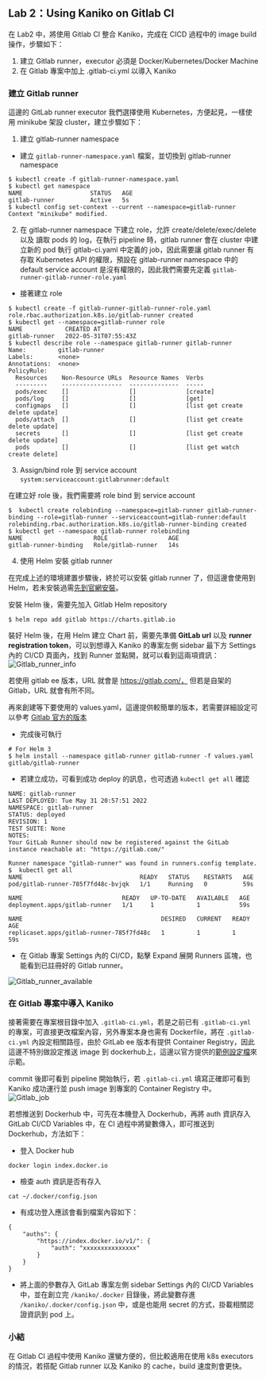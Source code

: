 
## Lab 2：Using Kaniko on Gitlab CI 
在 Lab2 中，將使用 Gitlab CI 整合 Kaniko，完成在 CICD 過程中的 image build 操作，步驟如下：

1. 建立 Gitlab runner，executor 必須是 Docker/Kubernetes/Docker Machine
2. 在 Gitlab 專案中加上 .gitlab-ci.yml 以導入 Kaniko

### 建立 Gitlab runner 
這邊的 GitLab runner executor 我們選擇使用 Kubernetes，方便起見，一樣使用 minikube 架設 cluster，建立步驟如下：
1. 建立 gitlab-runner namespace
- 建立 `gitlab-runner-namespace.yaml` 檔案，並切換到 gitlab-runner namespace

```shell=
$ kubectl create -f gitlab-runner-namespace.yaml
$ kubectl get namespace
NAME                   STATUS   AGE
gitlab-runner          Active   5s
$ kubectl config set-context --current --namespace=gitlab-runner
Context "minikube" modified.
```

2. 在 gitlab-runner namespace 下建立 role，允許 create/delete/exec/delete 以及 讀取 pods 的 log，在執行 pipeline 時，gitlab runner 會在 cluster 中建立新的 pod 執行 gitlab-ci.yaml 中定義的 job，因此需要讓 gitlab runner 有存取 Kubernetes API 的權限，預設在 gitlab-runner namespace 中的 default service account 是沒有權限的，因此我們需要先定義 `gitlab-runner-gitlab-runner-role.yaml`

- 接著建立 role

```shell=
$ kubectl create -f gitlab-runner-gitlab-runner-role.yaml
role.rbac.authorization.k8s.io/gitlab-runner created
$ kubectl get --namespace=gitlab-runner role
NAME            CREATED AT
gitlab-runner   2022-05-31T07:55:43Z
$ kubectl describe role --namespace gitlab-runner gitlab-runner
Name:         gitlab-runner
Labels:       <none>
Annotations:  <none>
PolicyRule:
  Resources    Non-Resource URLs  Resource Names  Verbs
  ---------    -----------------  --------------  -----
  pods/exec    []                 []              [create]
  pods/log     []                 []              [get]
  configmaps   []                 []              [list get create delete update]
  pods/attach  []                 []              [list get create delete update]
  secrets      []                 []              [list get create delete update]
  pods         []                 []              [list get watch create delete]
```


3. Assign/bind role 到 service account `system:serviceaccount:gitlabrunner:default`

在建立好 role 後，我們需要將 role bind 到 service account 

```shell=
$  kubectl create rolebinding --namespace=gitlab-runner gitlab-runner-binding --role=gitlab-runner --serviceaccount=gitlab-runner:default
rolebinding.rbac.authorization.k8s.io/gitlab-runner-binding created
$ kubectl get --namespace gitlab-runner rolebinding
NAME                    ROLE                 AGE
gitlab-runner-binding   Role/gitlab-runner   14s
```

4. 使用 Helm 安裝 gitlab runner

在完成上述的環境建置步驟後，終於可以安裝 gitlab runner 了，但這邊會使用到 Helm，若未安裝過需[先到官網安裝](https://helm.sh/docs/intro/install/)。

安裝 Helm 後，需要先加入 Gitlab Helm repository
```shell=
$ helm repo add gitlab https://charts.gitlab.io
```


裝好 Helm 後，在用 Helm 建立 Chart 前，需要先準備 **GitLab url** 以及 **runner registration token**，可以到想導入 Kaniko 的專案左側 sidebar 最下方 Settings 內的 CI/CD 頁面內，找到 Runner 並點開，就可以看到這兩項資訊：
![Gitlab_runner_info](image/Gitlab_runner_info.png)

若使用 gitlab ee 版本，URL 就會是 https://gitlab.com/， 但若是自架的 Gitlab，URL 就會有所不同。

再來創建等下要使用的 values.yaml，這邊提供較簡單的版本，若需要詳細設定可以參考 [Gitlab 官方的版本](https://gitlab.com/gitlab-org/charts/gitlab-runner/blob/main/values.yaml)

- 完成後可執行

```shell=
# For Helm 3
$ helm install --namespace gitlab-runner gitlab-runner -f values.yaml gitlab/gitlab-runner
```
- 若建立成功，可看到成功 deploy 的訊息，也可透過 `kubectl get all` 確認

```shell=
NAME: gitlab-runner
LAST DEPLOYED: Tue May 31 20:57:51 2022
NAMESPACE: gitlab-runner
STATUS: deployed
REVISION: 1
TEST SUITE: None
NOTES:
Your GitLab Runner should now be registered against the GitLab instance reachable at: "https://gitlab.com/"

Runner namespace "gitlab-runner" was found in runners.config template.
$  kubectl get all
NAME                                 READY   STATUS    RESTARTS   AGE
pod/gitlab-runner-785f7fd48c-bvjqk   1/1     Running   0          59s

NAME                            READY   UP-TO-DATE   AVAILABLE   AGE
deployment.apps/gitlab-runner   1/1     1            1           59s

NAME                                       DESIRED   CURRENT   READY   AGE
replicaset.apps/gitlab-runner-785f7fd48c   1         1         1       59s
```

- 在 Gitlab 專案 Settings 內的 CI/CD，點擊 Expand 展開 Runners 區塊，也能看到已註冊好的 Gitlab runner。

![Gitlab_runner_available](image/Gitlab_runner_available.png)


### 在 Gitlab 專案中導入 Kaniko
接著需要在專案根目錄中加入 `.gitlab-ci.yml`，若是之前已有 `.gitlab-ci.yml` 的專案，可直接更改檔案內容，另外專案本身也需有 Dockerfile，將在 `.gitlab-ci.yml` 內設定相關路徑，由於 GitLab ee 版本有提供 Container Registry，因此這邊不特別做設定推送 image 到 dockerhub上，這邊以官方提供的[範例設定檔](https://github.com/kn71026/Infra-Labs-Docs/blob/kaniko_lab/self-paced-labs/image_build/kaniko_lab/scripts/.gitlab-ci.yml)來示範。


commit 後即可看到 pipeline 開始執行，若 `.gitlab-ci.yml` 填寫正確即可看到 Kaniko 成功運行並 push image 到專案的 Container Registry 中。
![Gitlab_job](image/Gitlab_job.png)


若想推送到 Dockerhub 中，可先在本機登入 Dockerhub，再將 auth 資訊存入 GitLab CI/CD Variables 中，在 CI 過程中將變數傳入，即可推送到 Dockerhub，方法如下：

- 登入 Docker hub
```
docker login index.docker.io
```
- 檢查 auth 資訊是否有存入
```
cat ~/.docker/config.json
```
- 有成功登入應該會看到檔案內容如下：
```
{
	"auths": {
		"https://index.docker.io/v1/": {
			"auth": "xxxxxxxxxxxxxxx"
		}
	}
}
```
- 將上面的參數存入 GitLab 專案左側 sidebar Settings 內的 CI/CD Variables 中，並在創立完 `/kaniko/.docker` 目錄後，將此變數存進 `/kaniko/.docker/config.json` 中，或是也能用 secret 的方式，掛載相關認證資訊到 pod 上。

### 小結
在 Gitlab CI 過程中使用 Kaniko 還蠻方便的，但比較適用在使用 k8s executors 的情況，若搭配 Gitlab runner 以及 Kaniko 的 cache，build 速度則會更快。